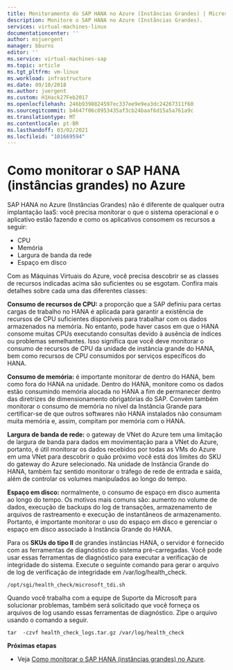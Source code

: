 ```yaml
---
title: Monitoramento do SAP HANA no Azure (Instâncias Grandes) | Microsoft Docs
description: Monitore o SAP HANA no Azure (Instâncias Grandes).
services: virtual-machines-linux
documentationcenter: ''
author: msjuergent
manager: bburns
editor: ''
ms.service: virtual-machines-sap
ms.topic: article
ms.tgt_pltfrm: vm-linux
ms.workload: infrastructure
ms.date: 09/10/2018
ms.author: juergent
ms.custom: H1Hack27Feb2017
ms.openlocfilehash: 246b9398824597ec337ee9e9ea3dc24267311f60
ms.sourcegitcommit: b4647f06c0953435af3cb24baaf6d15a5a761a9c
ms.translationtype: MT
ms.contentlocale: pt-BR
ms.lasthandoff: 03/02/2021
ms.locfileid: "101669594"
---
```

# <a name="how-to-monitor-sap-hana-large-instances-on-azure"></a>Como monitorar o SAP HANA (instâncias grandes) no Azure

SAP HANA no Azure (Instâncias Grandes) não é diferente de qualquer outra implantação IaaS: você precisa monitorar o que o sistema operacional e o aplicativo estão fazendo e como os aplicativos consomem os recursos a seguir:

- CPU
- Memória
- Largura de banda da rede
- Espaço em disco

Com as Máquinas Virtuais do Azure, você precisa descobrir se as classes de recursos indicadas acima são suficientes ou se esgotam. Confira mais detalhes sobre cada uma das diferentes classes:

**Consumo de recursos de CPU:** a proporção que a SAP definiu para certas cargas de trabalho no HANA é aplicada para garantir a existência de recursos de CPU suficientes disponíveis para trabalhar com os dados armazenados na memória. No entanto, pode haver casos em que o HANA consome muitas CPUs executando consultas devido à ausência de índices ou problemas semelhantes. Isso significa que você deve monitorar o consumo de recursos de CPU da unidade de instância grande do HANA, bem como recursos de CPU consumidos por serviços específicos do HANA.

**Consumo de memória:** é importante monitorar de dentro do HANA, bem como fora do HANA na unidade. Dentro do HANA, monitore como os dados estão consumindo memória alocada no HANA a fim de permanecer dentro das diretrizes de dimensionamento obrigatórias do SAP. Convém também monitorar o consumo de memória no nível da Instância Grande para certificar-se de que outros softwares não HANA instalados não consumam muita memória e, assim, compitam por memória com o HANA.

**Largura de banda de rede:** o gateway de VNet do Azure tem uma limitação de largura de banda para dados em movimentação para a VNet do Azure, portanto, é útil monitorar os dados recebidos por todas as VMs do Azure em uma VNet para descobrir o quão próximo você está dos limites do SKU do gateway do Azure selecionado. Na unidade de Instância Grande do HANA, também faz sentido monitorar o tráfego de rede de entrada e saída, além de controlar os volumes manipulados ao longo do tempo.

**Espaço em disco:** normalmente, o consumo de espaço em disco aumenta ao longo do tempo. Os motivos mais comuns são: aumento no volume de dados, execução de backups do log de transações, armazenamento de arquivos de rastreamento e execução de instantâneos de armazenamento. Portanto, é importante monitorar o uso do espaço em disco e gerenciar o espaço em disco associado à Instância Grande do HANA.

Para os **SKUs do tipo II** de grandes instâncias HANA, o servidor é fornecido com as ferramentas de diagnóstico do sistema pré-carregadas. Você pode usar essas ferramentas de diagnóstico para executar a verificação de integridade do sistema. Execute o seguinte comando para gerar o arquivo de log de verificação de integridade em /var/log/health_check.
```
/opt/sgi/health_check/microsoft_tdi.sh
```
Quando você trabalha com a equipe de Suporte da Microsoft para solucionar problemas, também será solicitado que você forneça os arquivos de log usando essas ferramentas de diagnóstico. Zipe o arquivo usando o comando a seguir.
```
tar  -czvf health_check_logs.tar.gz /var/log/health_check
```

**Próximas etapas**

- Veja [Como monitorar o SAP HANA (instâncias grandes) no Azure](./hana-monitor-troubleshoot.md).
